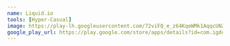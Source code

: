 ```yaml
---
name: Liquid.io
tools: [Hyper-Casual]
image: https://play-lh.googleusercontent.com/72viFQ_e_z64KqeWMk1AqqcUN2znf_Yy20y_-_WGj2BlRn6BmWDsv-Ov1UTRSq4w6Yv4=w240-h480-rw
google_play_url: https://play.google.com/store/apps/details?id=com.igdclub.liquidio
---
```

